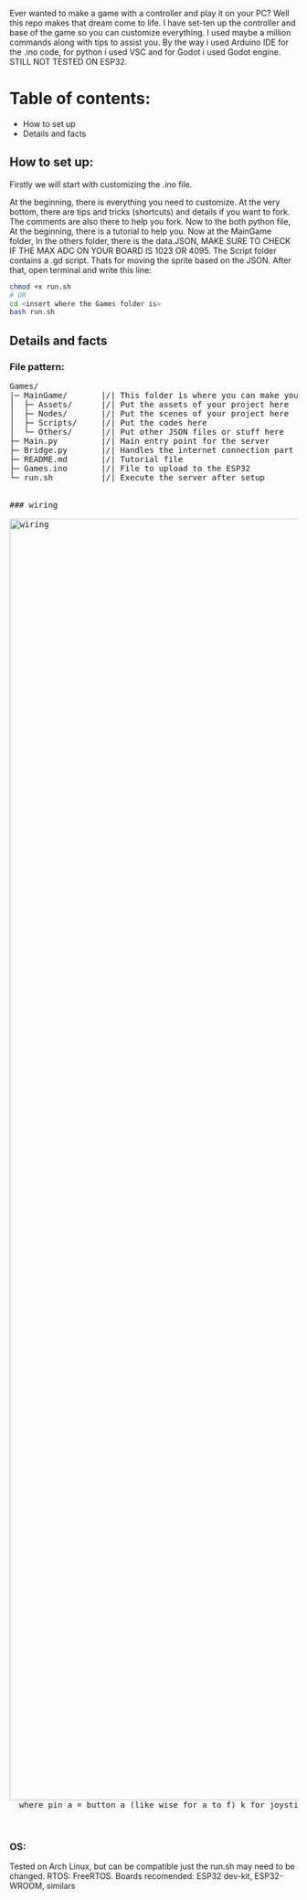 Ever wanted to make a game with a controller and play it on your PC? Well this repo makes that dream come to life. I have set-ten up the controller and base of the game so you can customize everything. I used maybe a million commands along with tips to assist you. By the way i used Arduino IDE for the .ino code, for python i used VSC and for Godot i used Godot engine. STILL NOT TESTED ON ESP32.

# Table of contents:

- How to set up
- Details and facts

## How to set up:

Firstly we will start with customizing the .ino file.

At the beginning, there is everything you need to customize. At the very bottom, there are  tips and tricks (shortcuts) and details if you want to fork. The comments are also there to help you fork. Now to the both python file, At the beginning, there is a tutorial to help you. Now at the MainGame folder, In the others folder, there is the data.JSON, MAKE SURE TO CHECK IF THE MAX ADC ON YOUR BOARD IS 1023 OR 4095.  The Script folder contains a .gd script. Thats for moving the sprite based on the JSON. After that, open terminal and write this line:

```bash
chmod +x run.sh
# OR
cd <insert where the Games folder is>
bash run.sh
```

## Details and facts

### File pattern:
<pre>
Games/
|─ MainGame/       |/| This folder is where you can make your game using GoDot
│  ├─ Assets/      |/| Put the assets of your project here
│  ├─ Nodes/       |/| Put the scenes of your project here
│  ├─ Scripts/     |/| Put the codes here
│  └─ Others/      |/| Put other JSON files or stuff here
├─ Main.py         |/| Main entry point for the server
├─ Bridge.py       |/| Handles the internet connection part for Main.py
├─ README.md       |/| Tutorial file
├─ Games.ino       |/| File to upload to the ESP32
└─ run.sh          |/| Execute the server after setup


### wiring
  
<img width="1587" height="2245" alt="wiring" src="https://github.com/user-attachments/assets/ce8b6f39-4b94-4a75-8e17-87fe29a00606" />
  where pin a = button a (like wise for a to f) k for joystick button (when u press DOWN on a joystick), x/y for dimentions of joystick movement


</pre>
### OS:

Tested on Arch Linux, but can be compatible just the run.sh may need to be changed. RTOS: FreeRTOS. Boards recomended: ESP32 dev-kit, ESP32-WROOM, similars

